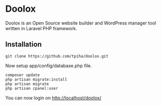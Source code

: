 Doolox
======

Doolox is an Open Source website builder and WordPress manager tool written in Laravel PHP framework.

## Installation ##

```
git clone https://github.com/tpiha/doolox.git
```

Now setup app/config/database.php file.

```
composer update
php artisan migrate:install
php artisan migrate
php artisan cpanel:user
```

You can now login on [http://localhost/doolox/](http://localhost/doolox/)